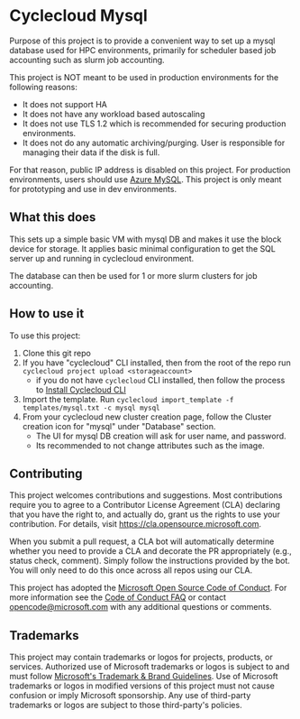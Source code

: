 # Cyclecloud Mysql

Purpose of this project is to provide a convenient way to set up a mysql database used for HPC environments, primarily for scheduler based job accounting such as slurm job accounting.

This project is NOT meant to be used in production environments for the following reasons:
- It does not support HA
- It does not have any workload based autoscaling
- It does not use TLS 1.2 which is recommended for securing production environments.
- It does not do any automatic archiving/purging. User is responsible for managing their data if the disk is full.

For that reason, public IP address is disabled on this project.
For production environments, users should use [Azure MySQL](https://learn.microsoft.com/en-us/azure/mysql/flexible-server/overview).
This project is only meant for prototyping and use in dev environments.

## What this does

This sets up a simple basic VM with mysql DB and makes it use the block device for storage. It applies basic minimal configuration to get the SQL server up and running in cyclecloud environment.

The database can then be used for 1 or more slurm clusters for job accounting.

## How to use it

To use this project:

1. Clone this git repo
2. If you have "cyclecloud" CLI installed, then from the root of the repo run `cyclecloud project upload <storageaccount>`
    - if you do not have `cyclecloud` CLI installed, then follow the process to [Install Cyclecloud CLI](https://learn.microsoft.com/en-us/azure/cyclecloud/how-to/install-cyclecloud-cli?view=cyclecloud-8)
3. Import the template. Run `cyclecloud import_template -f templates/mysql.txt -c mysql mysql`
4. From your cyclecloud new cluster creation page, follow the Cluster creation icon for "mysql" under "Database" section. 
    - The UI for mysql DB creation will ask for user name, and password.
    - Its recommended to not change attributes such as the image.


## Contributing

This project welcomes contributions and suggestions.  Most contributions require you to agree to a
Contributor License Agreement (CLA) declaring that you have the right to, and actually do, grant us
the rights to use your contribution. For details, visit https://cla.opensource.microsoft.com.

When you submit a pull request, a CLA bot will automatically determine whether you need to provide
a CLA and decorate the PR appropriately (e.g., status check, comment). Simply follow the instructions
provided by the bot. You will only need to do this once across all repos using our CLA.

This project has adopted the [Microsoft Open Source Code of Conduct](https://opensource.microsoft.com/codeofconduct/).
For more information see the [Code of Conduct FAQ](https://opensource.microsoft.com/codeofconduct/faq/) or
contact [opencode@microsoft.com](mailto:opencode@microsoft.com) with any additional questions or comments.

## Trademarks

This project may contain trademarks or logos for projects, products, or services. Authorized use of Microsoft 
trademarks or logos is subject to and must follow 
[Microsoft's Trademark & Brand Guidelines](https://www.microsoft.com/en-us/legal/intellectualproperty/trademarks/usage/general).
Use of Microsoft trademarks or logos in modified versions of this project must not cause confusion or imply Microsoft sponsorship.
Any use of third-party trademarks or logos are subject to those third-party's policies.
